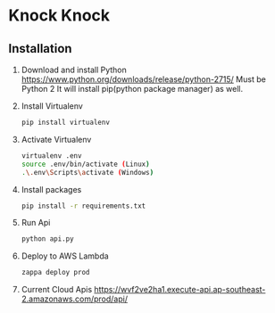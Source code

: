 # Knock Knock

## Installation

1. Download and install Python
    https://www.python.org/downloads/release/python-2715/
    Must be Python 2
    It will install pip(python package manager) as well.

2. Install Virtualenv    
    ```sh
    pip install virtualenv 
    ```

3. Activate Virtualenv
    ```sh
    virtualenv .env
    source .env/bin/activate (Linux)
    .\.env\Scripts\activate (Windows)
    ```

4. Install packages
    ```sh
    pip install -r requirements.txt
    ```

4. Run Api
    ```sh
    python api.py
    ```

5. Deploy to AWS Lambda
    ```sh
    zappa deploy prod
    ```

6. Current Cloud Apis
    https://wvf2ve2ha1.execute-api.ap-southeast-2.amazonaws.com/prod/api/


